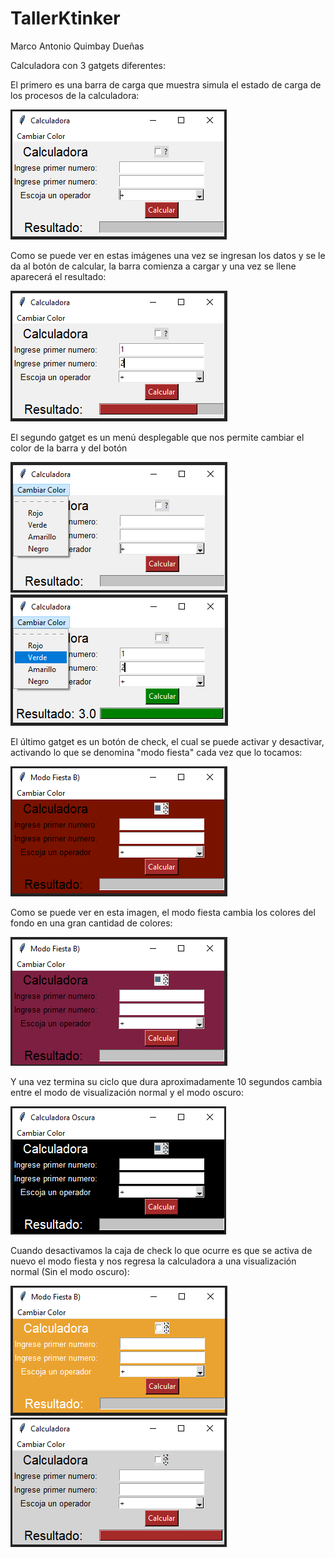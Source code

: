 # TallerKtinker
Marco Antonio Quimbay Dueñas


Calculadora con 3 gatgets diferentes:


  El primero es una barra de carga que muestra simula el estado de carga de los procesos de la calculadora:
  
![Image of Yaktocat](https://github.com/MarcoQuimbay/TallerKtinker/blob/main/Imagenes-Calculadora/Imagen1.PNG)
  
  Como se puede ver en estas imágenes una vez se ingresan los datos y se le da al botón de calcular, la barra comienza a cargar
  y una vez se llene aparecerá el resultado:
  
![Image of Yaktocat](https://github.com/MarcoQuimbay/TallerKtinker/blob/main/Imagenes-Calculadora/Imagen2.PNG)

  El segundo gatget es un menú desplegable que nos permite cambiar el color de la barra y del botón
  
![Image of Yaktocat](https://github.com/MarcoQuimbay/TallerKtinker/blob/main/Imagenes-Calculadora/Imagen3.PNG)
![Image of Yaktocat](https://github.com/MarcoQuimbay/TallerKtinker/blob/main/Imagenes-Calculadora/Imagen4.PNG)

  El último gatget es un botón de check, el cual se puede activar y desactivar, activando lo que se denomina "modo fiesta" cada vez
  que lo tocamos:
  
![Image of Yaktocat](https://github.com/MarcoQuimbay/TallerKtinker/blob/main/Imagenes-Calculadora/Imagen5.PNG)
  
  Como se puede ver en esta imagen, el modo fiesta cambia los colores del fondo en una gran cantidad de colores:
  
![Image of Yaktocat](https://github.com/MarcoQuimbay/TallerKtinker/blob/main/Imagenes-Calculadora/Imagen6.PNG)
  
  Y una vez termina su ciclo que dura aproximadamente 10 segundos cambia entre el modo de visualización normal y el modo oscuro:
  
![Image of Yaktocat](https://github.com/MarcoQuimbay/TallerKtinker/blob/main/Imagenes-Calculadora/Imagen7.PNG)
  
  Cuando desactivamos la caja de check lo que ocurre es que se activa de nuevo el modo fiesta y nos regresa la calculadora a una
  visualización normal (Sin el modo oscuro):
  
![Image of Yaktocat](https://github.com/MarcoQuimbay/TallerKtinker/blob/main/Imagenes-Calculadora/Imagen8.PNG)
![Image of Yaktocat](https://github.com/MarcoQuimbay/TallerKtinker/blob/main/Imagenes-Calculadora/Imagen9.PNG)
